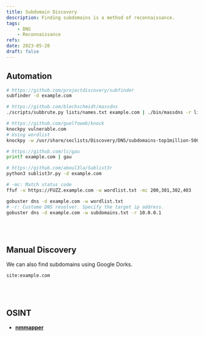 ```yaml
---
title: Subdomain Discovery
description: Finding subdomains is a method of reconnaissance.
tags:
    - DNS
    - Reconnaissance
refs:
date: 2023-05-20
draft: false
---
```


## Automation

```sh
# https://github.com/projectdiscovery/subfinder
subfinder -d example.com

# https://github.com/blechschmidt/massdns
./scripts/subbrute.py lists/names.txt example.com | ./bin/massdns -r lists/resolvers.txt -t A -o S > results.txt

# https://github.com/guelfoweb/knock
knockpy vulnerable.com
# Using wordlist
knockpy -w /usr/share/seclists/Discovery/DNS/subdomains-top1million-5000.txt vulnerable.com

# https://github.com/lc/gau
printf example.com | gau

# https://github.com/aboul3la/Sublist3r
python3 sublist3r.py -d example.com

# -mc: Match status code
ffuf -u https://FUZZ.example.com -w wordlist.txt -mc 200,301,302,403

gobuster dns -d example.com -w wordlist.txt
# -r: Custome DNS resolver. Specify the target ip address.
gobuster dns -d example.com -w subdomains.txt -r 10.0.0.1
```

<br /><br />

## Manual Discovery

We can also find subdomains using Google Dorks.

```txt
site:example.com
```

<br /><br />

## OSINT

- **[nmmapper](https://www.nmmapper.com/)**